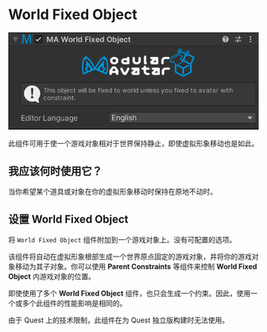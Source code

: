 # World Fixed Object

![World Fixed Object component](world-fixed-object.png)

此组件可用于使一个游戏对象相对于世界保持静止，即使虚拟形象移动也是如此。

## 我应该何时使用它？

当你希望某个道具或对象在你的虚拟形象移动时保持在原地不动时。

## 设置 World Fixed Object

将 `World Fixed Object` 组件附加到一个游戏对象上。没有可配置的选项。

该组件将自动在虚拟形象根部生成一个世界原点固定的游戏对象，并将你的游戏对象移动为其子对象。你可以使用 **Parent Constraints** 等组件来控制 **World Fixed Object** 内游戏对象的位置。

即使使用了多个 **World Fixed Object** 组件，也只会生成一个约束。因此，使用一个或多个此组件的性能影响是相同的。

由于 Quest 上的技术限制，此组件在为 Quest 独立版构建时无法使用。